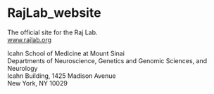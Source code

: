 # RajLab_website

The official site for the Raj Lab.  
www.rajlab.org  

Icahn School of Medicine at Mount Sinai  
Departments of Neuroscience, Genetics and Genomic Sciences, and Neurology  
Icahn Building, 1425 Madison Avenue  
New York, NY 10029  